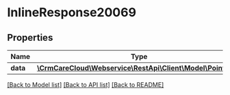 # InlineResponse20069

## Properties
Name | Type | Description | Notes
------------ | ------------- | ------------- | -------------
**data** | [**\CrmCareCloud\Webservice\RestApi\Client\Model\PointType**](PointType.md) |  | [optional] 

[[Back to Model list]](../../README.md#documentation-for-models) [[Back to API list]](../../README.md#documentation-for-api-endpoints) [[Back to README]](../../README.md)

